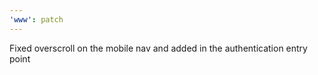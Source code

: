 ```yaml
---
'www': patch
---
```


Fixed overscroll on the mobile nav and added in the authentication entry point
